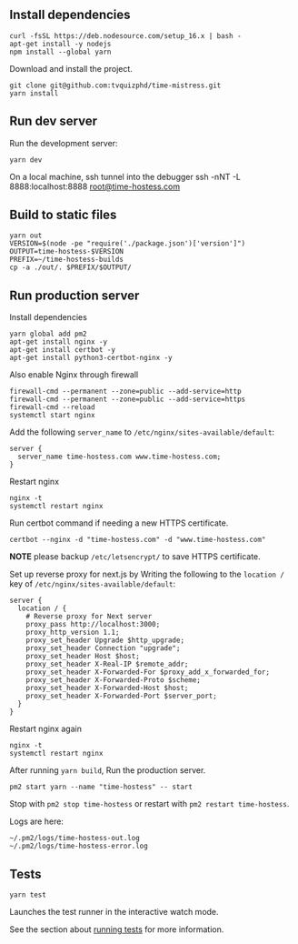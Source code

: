 
## Install dependencies

```
curl -fsSL https://deb.nodesource.com/setup_16.x | bash -
apt-get install -y nodejs
npm install --global yarn
```

Download and install the project.

```
git clone git@github.com:tvquizphd/time-mistress.git
yarn install
```

## Run dev server

Run the development server:
```
yarn dev
```

On a local machine, ssh tunnel into the debugger
ssh -nNT -L 8888:localhost:8888 root@time-hostess.com

## Build to static files

```
yarn out
VERSION=$(node -pe "require('./package.json')['version']")
OUTPUT=time-hostess-$VERSION
PREFIX=~/time-hostess-builds
cp -a ./out/. $PREFIX/$OUTPUT/
```

## Run production server

Install dependencies

```
yarn global add pm2
apt-get install nginx -y
apt-get install certbot -y
apt-get install python3-certbot-nginx -y
```

Also enable Nginx through firewall
```
firewall-cmd --permanent --zone=public --add-service=http 
firewall-cmd --permanent --zone=public --add-service=https
firewall-cmd --reload
systemctl start nginx
```

Add the following `server_name` to `/etc/nginx/sites-available/default`:

```
server {
  server_name time-hostess.com www.time-hostess.com;
}
```

Restart nginx

```
nginx -t
systemctl restart nginx
```

Run certbot command if needing a new HTTPS certificate.

```
certbot --nginx -d "time-hostess.com" -d "www.time-hostess.com"
```

**NOTE** please backup `/etc/letsencrypt/` to save HTTPS certificate.

Set up reverse proxy for next.js by Writing the following
to the `location /` key of `/etc/nginx/sites-available/default`:

```
server {
  location / {
    # Reverse proxy for Next server
    proxy_pass http://localhost:3000;
    proxy_http_version 1.1;
    proxy_set_header Upgrade $http_upgrade;
    proxy_set_header Connection "upgrade";
    proxy_set_header Host $host;
    proxy_set_header X-Real-IP $remote_addr;
    proxy_set_header X-Forwarded-For $proxy_add_x_forwarded_for;
    proxy_set_header X-Forwarded-Proto $scheme;
    proxy_set_header X-Forwarded-Host $host;
    proxy_set_header X-Forwarded-Port $server_port;
  }
}
```

Restart nginx again

```
nginx -t
systemctl restart nginx
```

After running `yarn build`, Run the production server.
```
pm2 start yarn --name "time-hostess" -- start
```

Stop with `pm2 stop time-hostess` or restart with `pm2 restart time-hostess`.

Logs are here:
```
~/.pm2/logs/time-hostess-out.log
~/.pm2/logs/time-hostess-error.log
```

## Tests

```
yarn test
```

Launches the test runner in the interactive watch mode.


See the section about [running tests](https://facebook.github.io/create-react-app/docs/running-tests) for more information.
